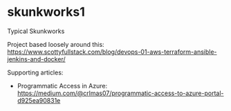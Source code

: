 # skunkworks1
Typical Skunkworks


Project based loosely around this:
https://www.scottyfullstack.com/blog/devops-01-aws-terraform-ansible-jenkins-and-docker/

Supporting articles:

+ Programmatic Access in Azure: https://medium.com/@crlmas07/programmatic-access-to-azure-portal-d925ea90831e
